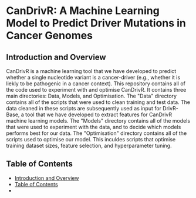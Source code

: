 # CanDrivR: A Machine Learning Model to Predict Driver Mutations in Cancer Genomes

## Introduction and Overview
CanDrivR is a machine learning tool that we have developed to predict whether a single nucleotide variant is a cancer-driver (e.g., whether it is liekly to be pathogenic in a cancer context). This repository contains all of the code used to experiment with and optimise CanDrivR. It contains three main directories: Data, Models, and Optimisation. The "Data" directory contains all of the scripts that were used to clean training and test data. The data cleaned in these scripts are subsequently used as input for DrivR-Base, a tool that we have developed to extract features for CanDrivR machine learning models. The "Models" directory contains all of the models that were used to experiment with the data, and to decide which models performs best for our data. The "Optimisation" directory contains all of the scripts used to optimise our model. This inculdes scripts that optimise training dataset sizes, feature selection, and hyperparameter tuning.

## Table of Contents
- [Introduction and Overview](#introduction-and-overview)
- [Table of Contents](#table-of-contents)
- 

